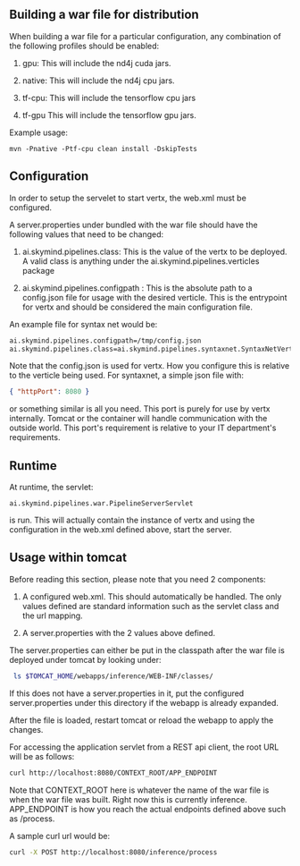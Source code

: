 ## Building a war file for distribution

When building a war file for a particular configuration, any combination of the following profiles
should be enabled:

1.  gpu: This will include the nd4j cuda jars.

2.  native: This will include the nd4j cpu jars.

3.  tf-cpu: This will include the tensorflow cpu jars

4.  tf-gpu This will include the tensorflow gpu jars.

Example usage:

```$bash
mvn -Pnative -Ptf-cpu clean install -DskipTests
```

## Configuration

In order to setup the servelet to start vertx, the web.xml must be configured.

A server.properties under bundled with the war file should have the following values that need to be changed:

1.  ai.skymind.pipelines.class: This is the value of the vertx to be deployed. A valid class is anything
    under the ai.skymind.pipelines.verticles package

2.  ai.skymind.pipelines.configpath : This is the absolute path to a config.json file
    for usage with the desired verticle. This is the entrypoint for vertx
    and should be considered the main configuration file.

An example file for syntax net would be:

```bash
ai.skymind.pipelines.configpath=/tmp/config.json
ai.skymind.pipelines.class=ai.skymind.pipelines.syntaxnet.SyntaxNetVerticle
```

Note that the config.json is used for vertx. How you configure this
is relative to the verticle being used. For syntaxnet,
a simple json file with:

```json
{ "httpPort": 8080 }
```

or something similar is all you need. This port is purely for use
by vertx internally. Tomcat or the container will handle
communication with the outside world. This port's requirement
is relative to your IT department's requirements.

## Runtime

At runtime, the servlet:

```$bash
ai.skymind.pipelines.war.PipelineServerServlet
```

is run. This will actually contain the instance of vertx and using the configuration in the
web.xml defined above, start the server.

## Usage within tomcat

Before reading this section, please note that you need 2 components:

1. A configured web.xml. This should automatically be handled.
   The only values defined are standard information
   such as the servlet class and the url mapping.

2. A server.properties with the 2 values above defined.

The server.properties can either be put in the classpath
after the war file is deployed under tomcat by looking under:

```bash
 ls $TOMCAT_HOME/webapps/inference/WEB-INF/classes/
```

If this does not have a server.properties in it, put the
configured server.properties under this directory if the
webapp is already expanded.

After the file is loaded, restart tomcat or reload the webapp
to apply the changes.

For accessing the application servlet from a REST api client,
the root URL will be as follows:

```bash
curl http://localhost:8080/CONTEXT_ROOT/APP_ENDPOINT
```

Note that CONTEXT_ROOT here is whatever the name of the war file is
when the war file was built. Right now this is currently inference.
APP_ENDPOINT is how you reach the actual endpoints defined above
such as /process.

A sample curl url would be:

```bash
curl -X POST http://localhost:8080/inference/process
```
